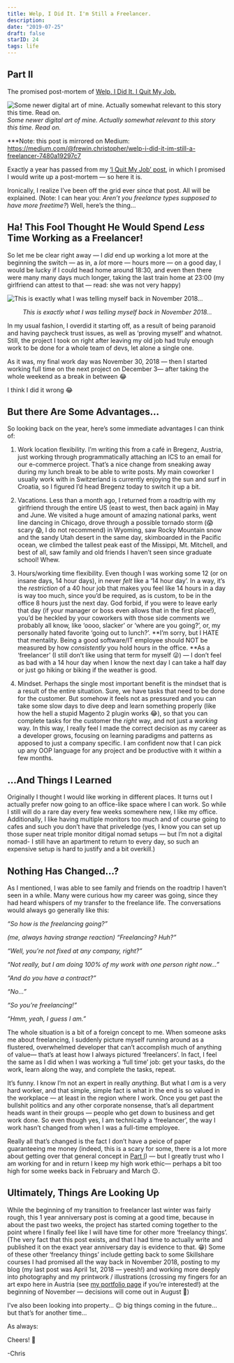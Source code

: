 ```yaml
---
title: Welp, I Did It. I'm Still a Freelancer.
description:
date: "2019-07-25"
draft: false
starID: 24
tags: life
---
```


## Part II 

The promised post-mortem of [Welp, I Did It. I Quit My Job.](https://chrisfrew.in/blog/welp-i-did-it-i-quit/)

![Some newer digital art of mine. Actually somewhat relevant to this story this time. Read on.](https://cdn-images-1.medium.com/max/4096/1*3rkEp5AAhZKS542vbKCedA.png)*Some newer digital art of mine. Actually somewhat relevant to this story this time. Read on.*

\*\*\*Note: this post is mirrored on Medium: https://medium.com/@frewin.christopher/welp-i-did-it-im-still-a-freelancer-7480a19297c7

Exactly a year has passed from my [‘I Quit My Job’ post](https://chrisfrew.in/blog/welp-i-did-it-i-quit/), in which I promised I would write up a post-mortem — so here it is.

Ironically, I realize I’ve been off the grid ever *since* that post. All will be explained. (Note: I can hear you: *Aren’t you freelance types supposed to have more freetime?*) Well, here’s the thing…

## Ha! This Fool Thought He Would Spend *Less* Time Working as a Freelancer!

So let me be clear right away — I *did* end up working a lot more at the beginning the switch — as in, a *lot* more — hours more — on a good day, I would be lucky if I could head home around 18:30, and even then there were many many days much longer, taking the last train home at 23:00 (my girlfriend can attest to that — read: she was not very happy)

![This is exactly what I was telling myself back in November 2018…](https://cdn-images-1.medium.com/max/2000/1*YUk0UwSoqjimLMGyMSjjuQ.png)
<p align="center"><i>This is exactly what I was telling myself back in November 2018…</i></p>

In my usual fashion, I overdid it starting off, as a result of being paranoid and having paycheck trust issues, as well as ‘proving myself’ and whatnot. Still, the project I took on right after leaving my old job had truly enough work to be done for a whole team of devs, let alone a single one.

As it was, my final work day was November 30, 2018 — then I started working full time on the next project on December 3— after taking the whole weekend as a break in between 😂

I think I did it wrong 😂

## But there Are Some Advantages…

So looking back on the year, here’s some immediate advantages I can think of:

1. Work location flexibility. I’m writing this from a café in Bregenz, Austria, just working through programmatically attaching an ICS to an email for our e-commerce project. That’s a nice change from sneaking away during my lunch break to be able to write posts. My main coworker I usually work with in Switzerland is currently enjoying the sun and surf in Croatia, so I figured I’d head Bregenz today to switch it up a bit.

2. Vacations. Less than a month ago, I returned from a roadtrip with my girlfriend through the entire US (east to west, then back again) in May and June. We visited a huge amount of amazing national parks, went line dancing in Chicago, drove through a possible tornado storm (😱 scary 😱, I do not recommend) in Wyoming, saw Rocky Mountain snow and the sandy Utah desert in the same day, skimboarded in the Pacific ocean, we climbed the tallest peak east of the Missippi, Mt. Mitchell, and best of all, saw family and old friends I haven’t seen since graduate school! Whew.

3. Hours/working time flexibility. Even though I was working some 12 (or on insane days, 14 hour days), in never *felt* like a ‘14 hour day’. In a way, it’s the *restriction* of a 40 hour job that makes you feel like 14 hours in a day is way too much, since you’d be required, as is custom, to be in the office 8 hours just the next day. God forbid, if you were to leave early that day (if your manager or boss even allows that in the first place!), you’d be heckled by your coworkers with those side comments we probably all know, like ‘oooo, slacker’ or ‘where are you going?’, or, my personally hated favorite ‘going out to lunch?’. **I’m sorry, but I HATE that mentality. Being a good software/IT employee should NOT be measured by how *consistently* you hold hours in the office. **As a ‘freelancer’ (I still don’t like using that term for myself 😜) — I don’t feel as bad with a 14 hour day when I know the next day I can take a half day or just go hiking or biking if the weather is good.

4. Mindset. Perhaps the single most important benefit is the mindset that is a result of the entire situation. Sure, we have tasks that need to be done for the customer. But somehow it feels not as pressured and you can take some slow days to dive deep and learn something properly (like how the hell a stupid Magento 2 plugin works 😂), so that you can complete tasks for the customer the *right* way, and not just a *working* way. In this way, I really feel I made the correct decision as my career as a developer grows, focusing on learning paradigms and patterns as apposed to just a company specific. I am confident now that I can pick up any OOP language for any project and be productive with it within a few months.

## …And Things I Learned

Originally I thought I would like working in different places. It turns out I actually prefer now going to an office-like space where I can work. So while I still will do a rare day every few weeks somewhere new, I like my office. Additionally, I like having multiple monitors too much and of course going to cafes and such you don’t have that priveledge (yes, I know you can set up those super neat triple monitor ditigal nomad setups — but I’m not a digital nomad- I still have an apartment to return to every day, so such an expensive setup is hard to justify and a bit overkill.)

## Nothing Has Changed…?

As I mentioned, I was able to see family and friends on the roadtrip I haven’t seen in a while. Many were curious how my career was going, since they had heard whispers of my transfer to the freelance life. The conversations would always go generally like this:

*“So how is the freelancing going?”*

*(me, always having strange reaction) “Freelancing? Huh?”*

*“Well, you’re not fixed at any company, right?”*

*“Not really, but I *am* doing 100% of my work with one person right now…”*

*“And do you have a contract?”*

*“No…”*

*“So you’re freelancing!”*

*“Hmm, yeah, I guess I am.”*

The whole situation is a bit of a foreign concept to me. When someone asks me about freelancing, I suddenly picture myself running around as a flustered, overwhelmed developer that can’t accomplish much of anything of value— that’s at least how I always pictured ‘freelancers’. In fact, I feel the same as I did when I was working a ‘full time’ job: get your tasks, do the work, learn along the way, and complete the tasks, repeat.

It’s funny. I know I’m not an expert in really *anything*. But what I *am* is a very hard worker, and that simple, simple fact is what in the end is so valued in the workplace — at least in the region where I work. Once you get past the bullshit politics and any other corporate nonsense, that’s all department heads want in their groups — people who get down to business and get work done. So even though yes, I am technically a ‘freelancer’, the way I work hasn’t changed from when I was a full-time employee.

Really all that’s changed is the fact I don’t have a peice of paper guaranteeing me money (indeed, this is a scary for some, there is a lot more about getting over that general concept in [Part I](https://medium.com/@frewin.christopher/welp-i-did-it-24505dff1bd1)) — but I greatly trust who I am working for and in return I keep my high work ethic— perhaps a bit too high for some weeks back in February and March 😉.

## Ultimately, Things Are Looking Up

While the beginning of my transition to freelancer last winter was fairly rough, this 1 year anniversary post is coming at a good time, because in about the past two weeks, the project has started coming together to the point where I finally feel like I will have time for other more ‘freelancy things’. (The very fact that this post exists, and that I had time to actually write and published it on the exact year anniversary day is evidence to that. 😁) Some of these other ‘freelancy things’ include getting back to some Skillshare courses I had promised all the way back in November 2018, posting to my blog (my last post was April 1st, 2018 — yeesh!) and working more deeply into photography and my printwork / illustrations (crossing my fingers for an art expo here in Austria (see [my portfolio page](https://portfolio.chrisfrew.in/) if you’re interested!) at the beginning of November — decisions will come out in August 🤞)

I’ve also been looking into property… 😉 big things coming in the future… but that’s for another time…

As always:

Cheers! 🍺

-Chris




